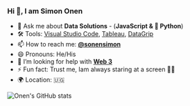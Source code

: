 ### Hi 👋, I am Simon Onen

<!--
**simononen/simononen** is a ✨ _special_ ✨ repository because its `README.md` (this file) appears on your GitHub profile.

Here are some ideas to get you started:

- 🔭 I’m currently working on ...
- 🌱 I’m currently learning ...
- 👯 I’m looking to collaborate on ...
- 🤔 I’m looking for help with ...


-->
- 💬 Ask me about **Data Solutions** - (**JavaScript & 🐍 Python**)
- :hammer_and_wrench: Tools: [Visual Studio Code](https://code.visualstudio.com/), [Tableau](https://www.tableau.com/), [DataGrip](https://www.jetbrains.com/datagrip/)
- 📫 How to reach me: **[@sonensimon](https://twitter.com/sonensimon)**
- 😄 Pronouns: He/His
- 🤔 I’m looking for help with **[Web 3](https://en.wikipedia.org/wiki/Web3)**
- ⚡ Fun fact: Trust me, Iam always staring at a screen  :technologist:
- :earth_africa: Location: :uganda:

![Onen's GitHub stats](https://github-readme-stats.vercel.app/api?username=simononen&show_icons=true&theme=merko)
